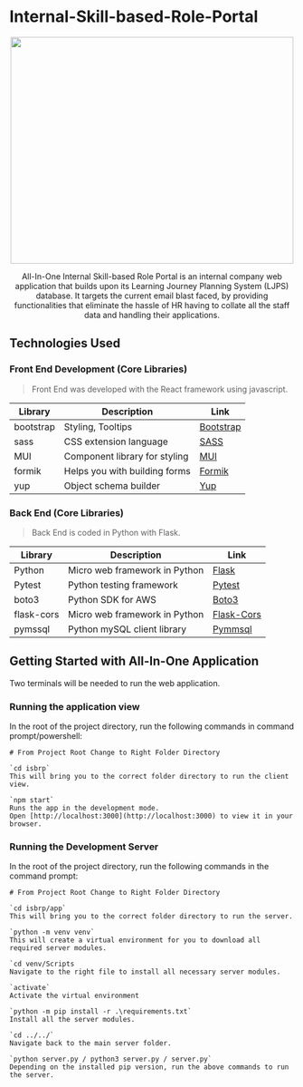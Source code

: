 # Internal-Skill-based-Role-Portal

<p align="center">
<img src="https://github.com/SPM-G2-T8-Banana-Cake/Internal-Skill-based-Role-Portal/assets/47893187/3617f77f-2555-4e9d-a724-774fbb1f176e" data-canonical-src="https://github.com/SPM-G2-T8-Banana-Cake/Internal-Skill-based-Role-Portal/assets/47893187/3617f77f-2555-4e9d-a724-774fbb1f176e" width="500" height="400" />
</p>
<p align="center">
All-In-One Internal Skill-based Role Portal is an internal company web application that builds upon its Learning Journey Planning System (LJPS) database. It targets the current email blast faced, by providing functionalities that eliminate the hassle of HR having to collate all the staff data and handling their applications.
</p>




## Technologies Used
### Front End Development (Core Libraries)

> Front End was developed with the React framework using javascript.

| Library   | Description                           | Link                                                         |
| --------- | ------------------------------------- | --------------------------------------                       |
| bootstrap | Styling, Tooltips                     | [Bootstrap](https://getbootstrap.com/)                       |  
| sass      | CSS extension language                | [SASS](https://sass-lang.com/)                               |
| MUI       | Component library for styling         | [MUI](https://mui.com/)                                      |
| formik    | Helps you with building forms         | [Formik](https://formik.org/docs/api/formik)                 |
| yup       | Object schema builder                 | [Yup](https://www.npmjs.com/package/yup?activeTab=readme)    |

### Back End (Core Libraries)

> Back End is coded in Python with Flask.

| Library | Description                                                | Link                             |
| ------- | ---------------------------------------------------------- | -------------------------------- |
| Python  | Micro web framework in Python                              | [Flask](https://flask.palletsprojects.com/en/3.0.x/) |
| Pytest  | Python testing framework                                   | [Pytest](https://docs.pytest.org/en/7.4.x/) |
| boto3   | Python SDK for AWS                                         | [Boto3](https://boto3.amazonaws.com/v1/documentation/api/latest/index.html) |
| flask-cors    | Micro web framework in Python                        | [Flask-Cors](https://flask-cors.readthedocs.io/en/latest/) |
| pymssql | Python mySQL client library                                | [Pymmsql](https://pypi.org/project/pymysql/) |


## Getting Started with All-In-One Application
Two terminals will be needed to run the web application.

### Running the application view
In the root of the project directory, run the following commands in command prompt/powershell:
```
# From Project Root Change to Right Folder Directory

`cd isbrp`
This will bring you to the correct folder directory to run the client view.

`npm start`
Runs the app in the development mode.
Open [http://localhost:3000](http://localhost:3000) to view it in your browser.

```






### Running the Development Server
In the root of the project directory, run the following commands in the command prompt:
```
# From Project Root Change to Right Folder Directory

`cd isbrp/app`
This will bring you to the correct folder directory to run the server.

`python -m venv venv`
This will create a virtual environment for you to download all required server modules.

`cd venv/Scripts
Navigate to the right file to install all necessary server modules.

`activate`
Activate the virtual environment

`python -m pip install -r .\requirements.txt`
Install all the server modules.

`cd ../../`
Navigate back to the main server folder.

`python server.py / python3 server.py / server.py`
Depending on the installed pip version, run the above commands to run the server.

```

